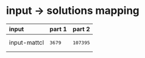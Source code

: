 # input -> solutions mapping
|input|part 1|part 2|
|:---|:---|:---|
|input-mattcl|<pre>3679</pre>|<pre>107395</pre>|
